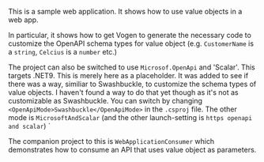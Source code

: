 This is a sample web application. It shows how to use value objects
in a web app.

In particular, it shows how to get Vogen to generate the necessary code to
customize the OpenAPI schema types for value object (e.g. `CustomerName` is a `string`, `Celcius` is a `number` etc.)

The project can also be switched to use `Microsof.OpenApi` and 'Scalar'. This targets .NET9. This is merely here as 
a placeholder. It was added to see if there was a way, similiar to Swashbuckle, to customize the schema types of 
value objects. I haven't found a way to do that yet though as it's not as customizable as Swashbuckle.
You can switch by changing `<OpenApiMode>Swashbuckle</OpenApiMode>` in the `.csproj` file. The other mode is 
`MicrosoftAndScalar` (and the other launch-setting is `https openapi and scalar`)
`

The companion project to this is `WebApplicationConsumer` which demonstrates how to consume an API that uses value 
object as parameters.